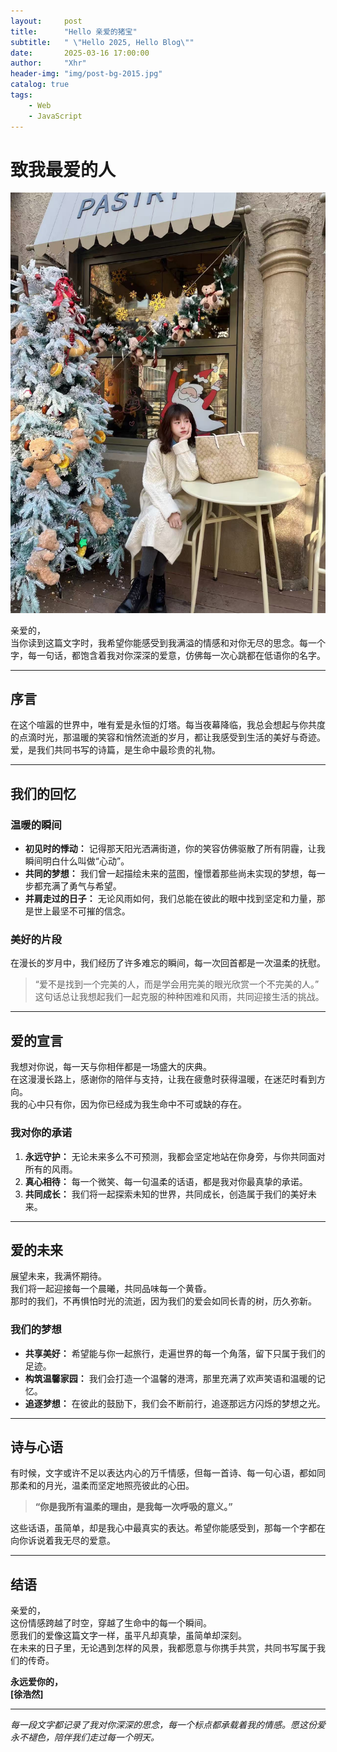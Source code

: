 ```yaml
---
layout:     post
title:      "Hello 亲爱的猪宝"
subtitle:   " \"Hello 2025, Hello Blog\""
date:       2025-03-16 17:00:00
author:     "Xhr"
header-img: "img/post-bg-2015.jpg"
catalog: true
tags:
    - Web
    - JavaScript
---
```

# 致我最爱的人
![alt text](../img/zyf.jpg)

亲爱的，  
当你读到这篇文字时，我希望你能感受到我满溢的情感和对你无尽的思念。每一个字，每一句话，都饱含着我对你深深的爱意，仿佛每一次心跳都在低语你的名字。

---

## 序言

在这个喧嚣的世界中，唯有爱是永恒的灯塔。每当夜幕降临，我总会想起与你共度的点滴时光，那温暖的笑容和悄然流逝的岁月，都让我感受到生活的美好与奇迹。  
爱，是我们共同书写的诗篇，是生命中最珍贵的礼物。

---

## 我们的回忆

### 温暖的瞬间

- **初见时的悸动：** 记得那天阳光洒满街道，你的笑容仿佛驱散了所有阴霾，让我瞬间明白什么叫做“心动”。
- **共同的梦想：** 我们曾一起描绘未来的蓝图，憧憬着那些尚未实现的梦想，每一步都充满了勇气与希望。
- **并肩走过的日子：** 无论风雨如何，我们总能在彼此的眼中找到坚定和力量，那是世上最坚不可摧的信念。

### 美好的片段

在漫长的岁月中，我们经历了许多难忘的瞬间，每一次回首都是一次温柔的抚慰。  
> “爱不是找到一个完美的人，而是学会用完美的眼光欣赏一个不完美的人。”  
这句话总让我想起我们一起克服的种种困难和风雨，共同迎接生活的挑战。

---

## 爱的宣言

我想对你说，每一天与你相伴都是一场盛大的庆典。  
在这漫漫长路上，感谢你的陪伴与支持，让我在疲惫时获得温暖，在迷茫时看到方向。  
我的心中只有你，因为你已经成为我生命中不可或缺的存在。

### 我对你的承诺

1. **永远守护：** 无论未来多么不可预测，我都会坚定地站在你身旁，与你共同面对所有的风雨。
2. **真心相待：** 每一个微笑、每一句温柔的话语，都是我对你最真挚的承诺。
3. **共同成长：** 我们将一起探索未知的世界，共同成长，创造属于我们的美好未来。

---

## 爱的未来

展望未来，我满怀期待。  
我们将一起迎接每一个晨曦，共同品味每一个黄昏。  
那时的我们，不再惧怕时光的流逝，因为我们的爱会如同长青的树，历久弥新。

### 我们的梦想

- **共享美好：** 希望能与你一起旅行，走遍世界的每一个角落，留下只属于我们的足迹。
- **构筑温馨家园：** 我们会打造一个温馨的港湾，那里充满了欢声笑语和温暖的记忆。
- **追逐梦想：** 在彼此的鼓励下，我们会不断前行，追逐那远方闪烁的梦想之光。

---

## 诗与心语

有时候，文字或许不足以表达内心的万千情感，但每一首诗、每一句心语，都如同那柔和的月光，温柔而坚定地照亮彼此的心田。

> **“你是我所有温柔的理由，是我每一次呼吸的意义。”**

这些话语，虽简单，却是我心中最真实的表达。希望你能感受到，那每一个字都在向你诉说着我无尽的爱意。

---

## 结语

亲爱的，  
这份情感跨越了时空，穿越了生命中的每一个瞬间。  
愿我们的爱像这篇文字一样，虽平凡却真挚，虽简单却深刻。  
在未来的日子里，无论遇到怎样的风景，我都愿意与你携手共赏，共同书写属于我们的传奇。

**永远爱你的，  
[徐浩然]**

---

*每一段文字都记录了我对你深深的思念，每一个标点都承载着我的情感。愿这份爱永不褪色，陪伴我们走过每一个明天。*
